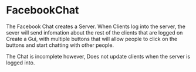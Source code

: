 # FacebookChat

The Facebook Chat creates a Server. 
When Clients log into the server, the sever will send infomation about the rest of the clients that are logged on
Create a Gui, with multiple buttons that will allow people to click on the buttons and start chatting with other people.

The Chat is incomplete however, Does not update clients when the server is logged into.
